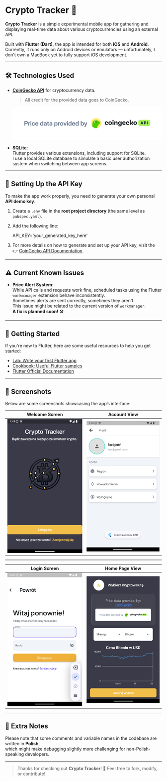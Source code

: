 # Crypto Tracker 🚀

**Crypto Tracker** is a simple experimental mobile app for gathering and displaying real-time data about various cryptocurrencies using an external API.

Built with **Flutter (Dart)**, the app is intended for both **iOS** and **Android**.  
Currently, it runs only on Android devices or emulators — unfortunately, I don't own a MacBook yet to fully support iOS development.

---

## 🛠️ Technologies Used

- **[CoinGecko API](https://www.coingecko.com/)** for cryptocurrency data.  
  > All credit for the provided data goes to CoinGecko.

  ![CoinGecko API](assets/images/coin_geckoAPI.png)

- **SQLite**:  
  Flutter provides various extensions, including support for SQLite.  
  I use a local SQLite database to simulate a basic user authorization system when switching between app screens.

---

## 🔑 Setting Up the API Key

To make the app work properly, you need to generate your own personal **API demo key**.

1. Create a `.env` file in the **root project directory** (the same level as `pubspec.yaml`).
2. Add the following line:

  
   API_KEY='your_generated_key_here'

3. For more details on how to generate and set up your API key, visit the  
   👉 [CoinGecko API Documentation](https://docs.coingecko.com/v3.0.1/reference/introduction).

---

## ⚠️ Current Known Issues

- **Price Alert System**:  
  While API calls and requests work fine, scheduled tasks using the Flutter `workmanager` extension behave inconsistently.  
  Sometimes alerts are sent correctly, sometimes they aren't.  
  This issue might be related to the current version of `workmanager`.  
  **A fix is planned soon!** 🛠️

---

## 📲 Getting Started

If you're new to Flutter, here are some useful resources to help you get started:

- [Lab: Write your first Flutter app](https://docs.flutter.dev/get-started/codelab)
- [Cookbook: Useful Flutter samples](https://docs.flutter.dev/cookbook)
- [Flutter Official Documentation](https://docs.flutter.dev/)

---

## 📸 Screenshots

Below are some screenshots showcasing the app’s interface:

| Welcome Screen | Account View |
|:--------------:|:------------:|
| ![Welcome Screen](demo/WelcomeScreen.png) | ![Account View](demo/AccountScreen.png) |

---

| Login Screen | Home Page View |
|:------------:|:--------------:|
| ![Login Screen](demo/LoginScreen.png) | ![Home Page](demo/MainScreen.png) |

---

## 📝 Extra Notes

Please note that some comments and variable names in the codebase are written in **Polish**,  
which might make debugging slightly more challenging for non-Polish-speaking developers.

---

> Thanks for checking out **Crypto Tracker**! 🚀 Feel free to fork, modify, or contribute!
